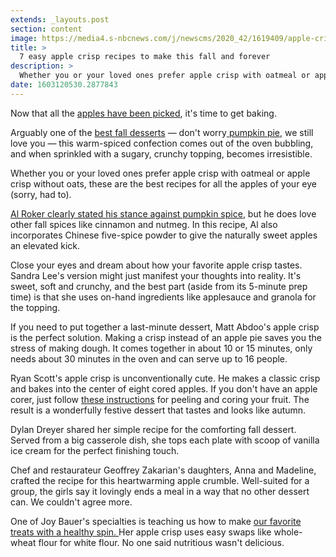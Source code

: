 ```yaml
--- 
extends: _layouts.post 
section: content 
image: https://media4.s-nbcnews.com/j/newscms/2020_42/1619409/apple-crisp-mc-main1-201013_6f34fb3ed06bc356fb685a2197720405.social_share_1200x630_center.jpg 
title: > 
  7 easy apple crisp recipes to make this fall and forever 
description: > 
  Whether you or your loved ones prefer apple crisp with oatmeal or apple crisp without oats, these are the best recipes for all the apples of your eye (sorry, had to).Close your eyes and dream about how your favorite apple crisp tastes.If you need to put together a last-minute dessert, Matt Abdoo's apple crisp is the perfect solution.Ryan Scott's apple crisp is unconventionally cute.Her apple crisp uses easy swaps like whole-wheat flour for white flour. 
date: 1603120530.2877843 
--- 
```

<div><p class="endmarkEnabled">Now that all the <a href="https://www.today.com/food/apple-picking-covid-19-what-know-you-go-t192011" target="_blank">apples have been picked</a>, it's time to get baking.</p><p class="endmarkEnabled">Arguably one of the <a href="https://www.today.com/food/fall-dessert-recipes-apple-pie-sweet-potato-pie-pumpkin-t116212" target="_blank">best fall desserts</a> &#8212; don't worry<a href="https://www.today.com/recipes/martha-stewart-s-5-spice-pumpkin-pie-phyllo-crust-recipe-t167845" target="_blank"> pumpkin pie</a>, we still love you &#8212; this warm-spiced confection comes out of the oven bubbling, and when sprinkled with a sugary, crunchy topping, becomes irresistible.</p><p></p><p id="taboolaReadMoreBelow"></p><p class="endmarkEnabled">Whether you or your loved ones prefer apple crisp with oatmeal or apple crisp without oats, these are the best recipes for all the apples of your eye (sorry, had to).</p><p class="endmarkEnabled"><a href="https://www.today.com/food/al-roker-hates-pumpkin-spice-lattes-here-s-why-t190703" target="_blank">Al Roker clearly stated his stance against pumpkin spice</a>, but he does love other fall spices like cinnamon and nutmeg. In this recipe, Al also incorporates Chinese five-spice powder to give the naturally sweet apples an elevated kick.</p><p class="endmarkEnabled">Close your eyes and dream about how your favorite apple crisp tastes. Sandra Lee's version might just manifest your thoughts into reality. It's sweet, soft and crunchy, and the best part (aside from its 5-minute prep time) is that she uses on-hand ingredients like applesauce and granola for the topping.</p><p class="endmarkEnabled">If you need to put together a last-minute dessert, Matt Abdoo's apple crisp is the perfect solution. Making a crisp instead of an apple pie saves you the stress of making dough. It comes together in about 10 or 15 minutes, only needs about 30 minutes in the oven and can serve up to 16 people.</p><p class="endmarkEnabled">Ryan Scott's apple crisp is unconventionally cute. He makes a classic crisp and bakes into the center of eight cored apples. If you don't have an apple corer, just follow <a href="https://www.today.com/video/how-to-cut-and-core-and-apple-without-an-apple-corer-550086723627" target="_blank">these instructions</a> for peeling and coring your fruit. The result is a wonderfully festive dessert that tastes and looks like autumn.</p><p class="endmarkEnabled">Dylan Dreyer shared her simple recipe for the comforting fall dessert. Served from a big casserole dish, she tops each plate with scoop of vanilla ice cream for the perfect finishing touch.</p><p class="endmarkEnabled">Chef and restaurateur Geoffrey Zakarian's daughters, Anna and Madeline, crafted the recipe for this heartwarming apple crumble. Well-suited for a group, the girls say it lovingly ends a meal in a way that no other dessert can. We couldn't agree more.</p><p class="endmarkEnabled">One of Joy Bauer's specialties is teaching us how to make <a href="https://www.today.com/food/joy-bauer-s-healthier-desserts-fudge-bites-cookies-t178117" target="_blank">our favorite treats with a healthy spin. </a>Her apple crisp uses easy swaps like whole-wheat flour for white flour. No one said nutritious wasn't delicious.</p></div>